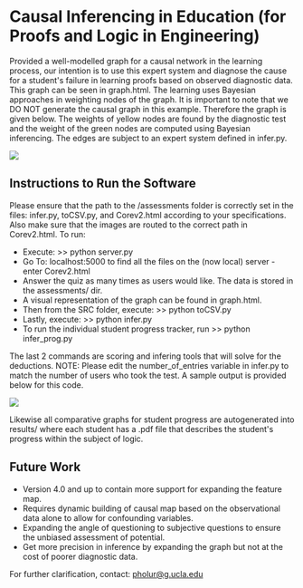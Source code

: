 # Causal Inferencing in Education (for Proofs and Logic in Engineering)

Provided a well-modelled graph for a causal network in the learning process, our intention is to use this expert system and diagnose the cause for a student's failure in learning proofs based on observed diagnostic data. This graph can be seen in graph.html. The learning uses Bayesian approaches in weighting nodes of the graph. It is important to note that we DO NOT generate the causal graph in this example. Therefore the graph is given below. The weights of yellow nodes are found by the diagnostic test and the weight of the green nodes are computed using Bayesian inferencing. The edges are subject to an expert system defined in infer.py.

![](https://github.com/pholur/Causal_Inf_Model/blob/master/knowledge_graph.png)

## Instructions to Run the Software

Please ensure that the path to the /assessments folder is correctly set in the files: infer.py, toCSV.py, and Corev2.html according to your specifications. Also make sure that the images are routed to the correct path in Corev2.html. To run:
* Execute: >> python server.py
* Go To: localhost:5000 to find all the files on the (now local) server - enter Corev2.html
* Answer the quiz as many times as users would like. The data is stored in the assessments/ dir.
* A visual representation of the graph can be found in graph.html.
* Then from the SRC folder, execute: >> python toCSV.py
* Lastly, execute: >> python infer.py
* To run the individual student progress tracker, run >> python infer_prog.py

The last 2 commands are scoring and infering tools that will solve for the deductions. NOTE: Please edit the number_of_entries variable in infer.py to match the number of users who took the test. A sample output is provided below for this code.

![](https://github.com/pholur/Causal_Inf_Model/blob/master/sample_op.png)

Likewise all comparative graphs for student progress are autogenerated into results/ where each student has a .pdf file that describes the student's progress within the subject of logic.

## Future Work

* Version 4.0 and up to contain more support for expanding the feature map.
* Requires dynamic building of causal map based on the observational data alone to allow for confounding variables.
* Expanding the angle of questioning to subjective questions to ensure the unbiased assessment of potential.
* Get more precision in inference by expanding the graph but not at the cost of poorer diagnostic data.

For further clarification, contact: pholur@g.ucla.edu


